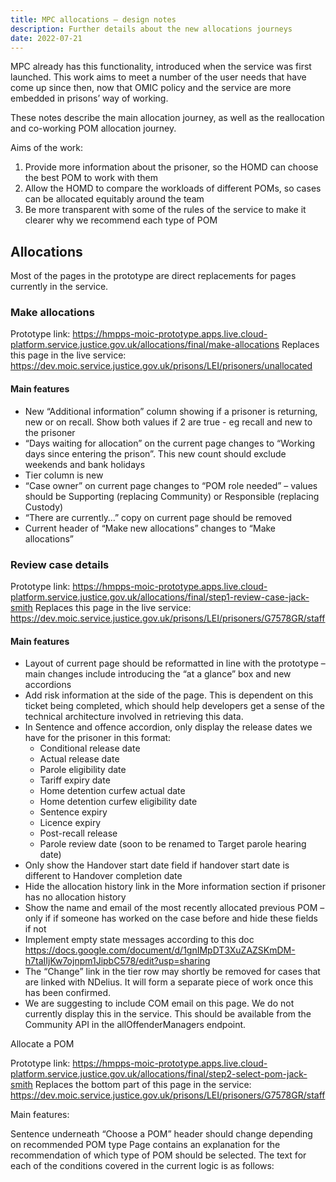 ```yaml
---
title: MPC allocations – design notes
description: Further details about the new allocations journeys
date: 2022-07-21
---
```


MPC already has this functionality, introduced when the service was first launched. This work aims to meet a number of the user needs that have come up since then, now that OMIC policy and the service are more embedded in prisons’ way of working.

These notes describe the main allocation journey, as well as the reallocation and co-working POM allocation journey.

Aims of the work:

1. Provide more information about the prisoner, so the HOMD can choose the best POM to work with them
2. Allow the HOMD to compare the workloads of different POMs, so cases can be allocated equitably around the team
3. Be more transparent with some of the rules of the service to make it clearer why we recommend each type of POM

## Allocations

Most of the pages in the prototype are direct replacements for pages currently in the service.

### Make allocations

Prototype link: https://hmpps-moic-prototype.apps.live.cloud-platform.service.justice.gov.uk/allocations/final/make-allocations
Replaces this page in the live service: https://dev.moic.service.justice.gov.uk/prisons/LEI/prisoners/unallocated

#### Main features

* New “Additional information” column showing if a prisoner is returning, new or on recall. Show both values if 2 are true - eg recall and new to the prisoner
* “Days waiting for allocation” on the current page changes to “Working days since entering the prison”. This new count should exclude weekends and bank holidays
* Tier column is new
* “Case owner” on current page changes to “POM role needed” – values should be Supporting (replacing Community) or Responsible (replacing Custody)
* “There are currently…” copy on current page should be removed
* Current header of “Make new allocations” changes to “Make allocations”

### Review case details

Prototype link: https://hmpps-moic-prototype.apps.live.cloud-platform.service.justice.gov.uk/allocations/final/step1-review-case-jack-smith
Replaces this page in the live service: https://dev.moic.service.justice.gov.uk/prisons/LEI/prisoners/G7578GR/staff

#### Main features

* Layout of current page should be reformatted in line with the prototype – main changes include introducing the “at a glance” box and new accordions
* Add risk information at the side of the page. This is dependent on this ticket being completed, which should help developers get a sense of the technical architecture involved in retrieving this data. 
* In Sentence and offence accordion, only display the release dates we have for the prisoner in this format:
    - Conditional release date
    - Actual release date
    - Parole eligibility date
    - Tariff expiry date
    - Home detention curfew actual date
    - Home detention curfew eligibility date
    - Sentence expiry
    - Licence expiry
    - Post-recall release
    - Parole review date (soon to be renamed to Target parole hearing date)
* Only show the Handover start date field if handover start date is different to Handover completion date
* Hide the allocation history link in the More information section if prisoner has no allocation history
* Show the name and email of the most recently allocated previous POM – only if if someone has worked on the case before and hide these fields if not
* Implement empty state messages according to this doc https://docs.google.com/document/d/1gnIMpDT3XuZAZSKmDM-h7taIIjKw7ojnpm1JipbC578/edit?usp=sharing
* The “Change” link in the tier row may shortly be removed for cases that are linked with NDelius. It will form a separate piece of work once this has been confirmed.
* We are suggesting to include COM email on this page. We do not currently display this in the service. This should be available from the Community API in the allOffenderManagers endpoint.

Allocate a POM 

Prototype link: https://hmpps-moic-prototype.apps.live.cloud-platform.service.justice.gov.uk/allocations/final/step2-select-pom-jack-smith
Replaces the bottom part of this page in the service: https://dev.moic.service.justice.gov.uk/prisons/LEI/prisoners/G7578GR/staff

Main features:

Sentence underneath “Choose a POM” header should change depending on recommended POM type
Page contains an explanation for the recommendation of which type of POM should be selected. The text for each of the conditions covered in the current logic is as follows:

